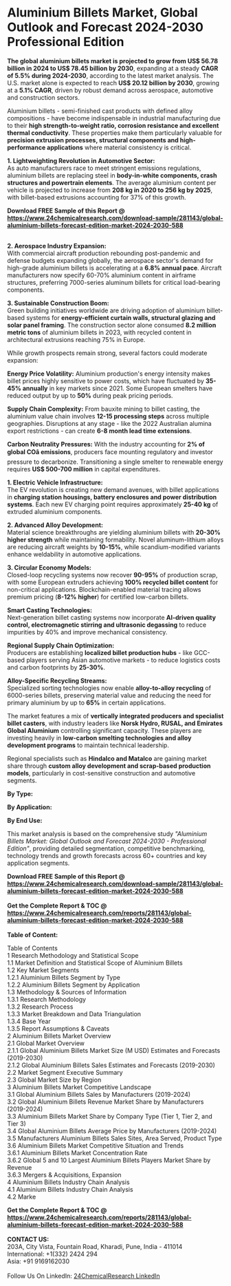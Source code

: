 <h1>Aluminium Billets Market, Global Outlook and Forecast 2024-2030 Professional Edition</h1><p><strong>The global aluminium billets market is projected to grow from US$ 56.78 billion in 2024 to US$ 78.45 billion by 2030</strong>, expanding at a steady <strong>CAGR of 5.5% during 2024-2030</strong>, according to the latest market analysis. The U.S. market alone is expected to reach <strong>US$ 20.12 billion by 2030</strong>, growing at a <strong>5.1% CAGR</strong>, driven by robust demand across aerospace, automotive and construction sectors.</p><p>Aluminium billets - semi-finished cast products with defined alloy compositions - have become indispensable in industrial manufacturing due to their <strong>high strength-to-weight ratio, corrosion resistance and excellent thermal conductivity</strong>. These properties make them particularly valuable for <strong>precision extrusion processes, structural components and high-performance applications</strong> where material consistency is critical.</p><p><strong>1. Lightweighting Revolution in Automotive Sector:</strong><br>
As auto manufacturers race to meet stringent emissions regulations, aluminium billets are replacing steel in <strong>body-in-white components, crash structures and powertrain elements</strong>. The average aluminium content per vehicle is projected to increase from <strong>208 kg in 2020 to 256 kg by 2025</strong>, with billet-based extrusions accounting for 37% of this growth.</p><div><b>Download FREE Sample of this Report @ 
            <a href="https://www.24chemicalresearch.com/download-sample/281143/global-aluminium-billets-forecast-edition-market-2024-2030-588">
            https://www.24chemicalresearch.com/download-sample/281143/global-aluminium-billets-forecast-edition-market-2024-2030-588</a></b></div><br><p><strong>2. Aerospace Industry Expansion:</strong><br>
With commercial aircraft production rebounding post-pandemic and defense budgets expanding globally, the aerospace sector's demand for high-grade aluminium billets is accelerating at a <strong>6.8% annual pace</strong>. Aircraft manufacturers now specify 60-70% aluminium content in airframe structures, preferring 7000-series aluminum billets for critical load-bearing components.</p><p><strong>3. Sustainable Construction Boom:</strong><br>
Green building initiatives worldwide are driving adoption of aluminium billet-based systems for <strong>energy-efficient curtain walls, structural glazing and solar panel framing</strong>. The construction sector alone consumed <strong>8.2 million metric tons</strong> of aluminium billets in 2023, with recycled content in architectural extrusions reaching 75% in Europe.</p><p>While growth prospects remain strong, several factors could moderate expansion:</p><p><strong>Energy Price Volatility:</strong> Aluminium production's energy intensity makes billet prices highly sensitive to power costs, which have fluctuated by <strong>35-45% annually</strong> in key markets since 2021. Some European smelters have reduced output by up to <strong>50%</strong> during peak pricing periods.</p><p><strong>Supply Chain Complexity:</strong> From bauxite mining to billet casting, the aluminium value chain involves <strong>12-15 processing steps</strong> across multiple geographies. Disruptions at any stage - like the 2022 Australian alumina export restrictions - can create <strong>6-8 month lead time extensions</strong>.</p><p><strong>Carbon Neutrality Pressures:</strong> With the industry accounting for <strong>2% of global COâ emissions</strong>, producers face mounting regulatory and investor pressure to decarbonize. Transitioning a single smelter to renewable energy requires <strong>US$ 500-700 million</strong> in capital expenditures.</p><p><strong>1. Electric Vehicle Infrastructure:</strong><br>
The EV revolution is creating new demand avenues, with billet applications in <strong>charging station housings, battery enclosures and power distribution systems</strong>. Each new EV charging point requires approximately <strong>25-40 kg</strong> of extruded aluminium components.</p><p><strong>2. Advanced Alloy Development:</strong><br>
Material science breakthroughs are yielding aluminium billets with <strong>20-30% higher strength</strong> while maintaining formability. Novel aluminum-lithium alloys are reducing aircraft weights by <strong>10-15%</strong>, while scandium-modified variants enhance weldability in automotive applications.</p><p><strong>3. Circular Economy Models:</strong><br>
Closed-loop recycling systems now recover <strong>90-95%</strong> of production scrap, with some European extruders achieving <strong>100% recycled billet content</strong> for non-critical applications. Blockchain-enabled material tracing allows premium pricing (<strong>8-12% higher</strong>) for certified low-carbon billets.</p><p><strong>Smart Casting Technologies:</strong><br>
	Next-generation billet casting systems now incorporate <strong>AI-driven quality control, electromagnetic stirring and ultrasonic degassing</strong> to reduce impurities by 40% and improve mechanical consistency.</p><p><strong>Regional Supply Chain Optimization:</strong><br>
	Producers are establishing <strong>localized billet production hubs</strong> - like GCC-based players serving Asian automotive markets - to reduce logistics costs and carbon footprints by <strong>25-30%</strong>.</p><p><strong>Alloy-Specific Recycling Streams:</strong><br>
	Specialized sorting technologies now enable <strong>alloy-to-alloy recycling</strong> of 6000-series billets, preserving material value and reducing the need for primary aluminium by up to <strong>65%</strong> in certain applications.</p><p>The market features a mix of <strong>vertically integrated producers and specialist billet casters</strong>, with industry leaders like <strong>Norsk Hydro, RUSAL, and Emirates Global Aluminium</strong> controlling significant capacity. These players are investing heavily in <strong>low-carbon smelting technologies and alloy development programs</strong> to maintain technical leadership.</p><p>Regional specialists such as <strong>Hindalco and Matalco</strong> are gaining market share through <strong>custom alloy development and scrap-based production models</strong>, particularly in cost-sensitive construction and automotive segments.</p><p><strong>By Type:</strong></p><p><strong>By Application:</strong></p><p><strong>By End Use:</strong></p><p>This market analysis is based on the comprehensive study <em>"Aluminium Billets Market: Global Outlook and Forecast 2024-2030 - Professional Edition"</em>, providing detailed segmentation, competitive benchmarking, technology trends and growth forecasts across 60+ countries and key application segments.</p><div><b>Download FREE Sample of this Report @ 
            <a href="https://www.24chemicalresearch.com/download-sample/281143/global-aluminium-billets-forecast-edition-market-2024-2030-588">
            https://www.24chemicalresearch.com/download-sample/281143/global-aluminium-billets-forecast-edition-market-2024-2030-588</a></b></div><br><div><b>Get the Complete Report & TOC @ 
            <a href="https://www.24chemicalresearch.com/reports/281143/global-aluminium-billets-forecast-edition-market-2024-2030-588">
            https://www.24chemicalresearch.com/reports/281143/global-aluminium-billets-forecast-edition-market-2024-2030-588</a></b></div><br>
            <b>Table of Content:</b><p>Table of Contents<br />
 1 Research Methodology and Statistical Scope<br />
 1.1 Market Definition and Statistical Scope of Aluminium Billets<br />
 1.2 Key Market Segments<br />
 1.2.1 Aluminium Billets Segment by Type<br />
 1.2.2 Aluminium Billets Segment by Application<br />
 1.3 Methodology & Sources of Information<br />
 1.3.1 Research Methodology<br />
 1.3.2 Research Process<br />
 1.3.3 Market Breakdown and Data Triangulation<br />
 1.3.4 Base Year<br />
 1.3.5 Report Assumptions & Caveats<br />
 2 Aluminium Billets Market Overview<br />
 2.1 Global Market Overview<br />
 2.1.1 Global Aluminium Billets Market Size (M USD) Estimates and Forecasts (2019-2030)<br />
 2.1.2 Global Aluminium Billets Sales Estimates and Forecasts (2019-2030)<br />
 2.2 Market Segment Executive Summary<br />
 2.3 Global Market Size by Region<br />
 3 Aluminium Billets Market Competitive Landscape<br />
 3.1 Global Aluminium Billets Sales by Manufacturers (2019-2024)<br />
 3.2 Global Aluminium Billets Revenue Market Share by Manufacturers (2019-2024)<br />
 3.3 Aluminium Billets Market Share by Company Type (Tier 1, Tier 2, and Tier 3)<br />
 3.4 Global Aluminium Billets Average Price by Manufacturers (2019-2024)<br />
 3.5 Manufacturers Aluminium Billets Sales Sites, Area Served, Product Type<br />
 3.6 Aluminium Billets Market Competitive Situation and Trends<br />
 3.6.1 Aluminium Billets Market Concentration Rate<br />
 3.6.2 Global 5 and 10 Largest Aluminium Billets Players Market Share by Revenue<br />
 3.6.3 Mergers & Acquisitions, Expansion<br />
 4 Aluminium Billets Industry Chain Analysis<br />
 4.1 Aluminium Billets Industry Chain Analysis<br />
 4.2 Marke</p><div><b>Get the Complete Report & TOC @ 
            <a href="https://www.24chemicalresearch.com/reports/281143/global-aluminium-billets-forecast-edition-market-2024-2030-588">
            https://www.24chemicalresearch.com/reports/281143/global-aluminium-billets-forecast-edition-market-2024-2030-588</a></b></div><br><b>CONTACT US:</b><br>
            203A, City Vista, Fountain Road, Kharadi, Pune, India - 411014<br>
            International: +1(332) 2424 294<br>
            Asia: +91 9169162030 <br><br>
            Follow Us On LinkedIn: <a href="https://www.linkedin.com/company/24chemicalresearch/">24ChemicalResearch LinkedIn</a>